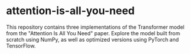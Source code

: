 # attention-is-all-you-need
This repository contains three implementations of the Transformer model from the "Attention Is All You Need" paper. Explore the model built from scratch using NumPy, as well as optimized versions using PyTorch and TensorFlow.
